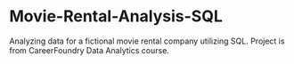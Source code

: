 # Movie-Rental-Analysis-SQL
Analyzing data for a fictional movie rental company utilizing SQL. Project is from CareerFoundry Data Analytics course. 
